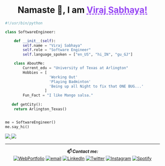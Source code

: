 <!-- HEADER  -->
<h1 align="center">Namaste 🙏, I am <a style="color: #9645F3; text-decoration: underline;text-decoration-style: dashed;" href="https://virajsabhaya23.github.io/VS_WebPortfolio/">Viraj Sabhaya!</a></h1>




<!-- ABOUT ME -->
```python 
#!/usr/bin/python

class SoftwareEngineer:

    def __init__(self):
        self.name = "Viraj Sabhaya"
        self.role = "Software Engineer"
        self.language_spoken = ["en_US", "hi_IN", "gu_GJ"]

    class AboutMe:
        Current_edu = "University of Texas at Arlington"
        Hobbies = [
                    'Working Out'
                    'Playing Badminton'
                    'Being up all Night to fix that ONE BUG...'
                  ]
        Fun_Fact = "I like Mango salsa."
   
   def getCity():
   	return Arlington_Texas()


me = SoftwareEngineer()
me.say_hi()
```



<!-- GITHUB STATUS -->

<a href="https://github.com/virajsabhaya23/github-stats">

![](https://github.com/virajsabhaya23/virajsabhaya23/GitHubStats.svg)
![](https://github.com/virajsabhaya23/virajsabhaya23/generated/languages.svg)

</a>


<!-- <div style="display: flex; flex-direction: row;">

![](https://github-readme-stats.vercel.app/api?username=virajsabhaya23&show_icons=true&locale=en&count_private=true&layout=compact&hide_border=true&bg_color=0D1117&theme=midnight-purple)
![](https://github-readme-stats.vercel.app/api/top-langs/?username=virajsabhaya23&langs_count=8&count_private=true&layout=compact&hide_border=true&bg_color=0D1117&theme=midnight-purple)

</div> -->

---

<div align="center">
<i><b>📫 Contact me: </i></b><br>
<a href="https://img.shields.io/badge/-WebPortfolio-red" target="_blank"><img src="https://img.shields.io/badge/-WebPortfolio-red" alt="WebPortfolio"></a>
<a href="mailto:virajvipinbhai.sabhaya@mavs.uta.edu"><img src="https://img.shields.io/badge/-EmailMe-blueviolet" alt="email"></a>
<a href="https://www.linkedin.com/in/vsabhaya23/" target="_blank"><img src="https://img.shields.io/badge/LinkedIn-%230077B5.svg?&style=flat-square&logo=linkedin&logoColor=white" alt="LinkedIn"></a>
<a href="https://twitter.com/sabhaya_viraj" target="_blank"><img src="https://img.shields.io/badge/Twitter-%231DA1F2.svg?&style=flat-square&logo=twitter&logoColor=white" alt="Twitter"></a>
<a href="https://www.instagram.com/vi725_s/" target="_blank"><img src="https://img.shields.io/badge/Instagram-%23E4405F.svg?&style=flat-square&logo=instagram&logoColor=white" alt="Instagram"></a>
<a href="https://open.spotify.com/user/fa2e5kwv2coycmzwww59ok1ex" target="_blank"><img src="https://img.shields.io/badge/Spotify-%231ED760.svg?&style=flat-square&logo=spotify&logoColor=white" alt="Spotify"></a>
</div>
